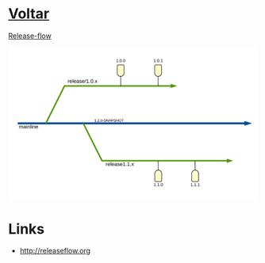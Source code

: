 <style>
o { color: Orange }
</style>
# <o>[Voltar](../README.md)

[Release-flow](http://releaseflow.org)

<img src="img/releaseflow-main.png" style="background-color: #fff;" />


# Links
 - http://releaseflow.org
